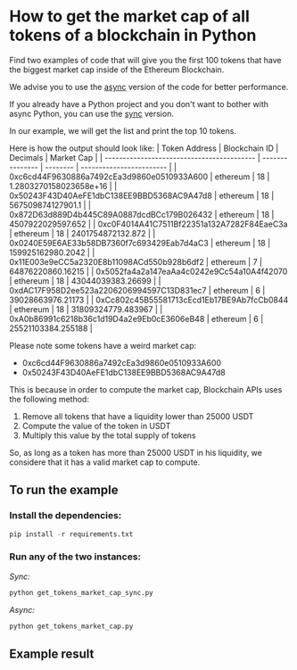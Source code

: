 # How to get the market cap of all tokens of a blockchain in Python

Find two examples of code that will give you the first 100 tokens that have the biggest
market cap inside of the Ethereum Blockchain.

We advise you to use the [async](get_tokens_market_cap.py) version of the code for
better performance.

If you already have a Python project and you don't want to bother with
async Python, you can use the [sync](get_tokens_market_cap_sync.py) version.

In our example, we will get the list and print the top 10 tokens.

Here is how the output should look like:
| Token Address                              | Blockchain ID   | Decimals | Market Cap               |
| ------------------------------------------ | --------------- | -------- | ------------------------ |
| 0xc6cd44F9630886a7492cEa3d9860e0510933A600 | ethereum        | 18       | 1.2803270158023658e+16   |
| 0x50243F43D40AeFE1dbC138EE9BBD5368AC9A47d8 | ethereum        | 18       | 567509874127901.1        |
| 0x872D63d889D4b445C89A0887dcdBCc179B026432 | ethereum        | 18       | 4507922029597.652        |
| 0xc0F4014A41C7511Bf22351a132A7282F84EaeC3a | ethereum        | 18       | 2401754872132.872        |
| 0x0240E59E6AE33b58DB7360f7c693429Eab7d4aC3 | ethereum        | 18       | 159925162980.2042        |
| 0x11E003e9eCC5a2320E8b11098ACd550b928b6df2 | ethereum        | 7        | 64876220860.16215        |
| 0x5052fa4a2a147eaAa4c0242e9Cc54a10A4f42070 | ethereum        | 18       | 43044039383.26699        |
| 0xdAC17F958D2ee523a2206206994597C13D831ec7 | ethereum        | 6        | 39028663976.21173        |
| 0xCc802c45B55581713cEcd1Eb17BE9Ab7fcCb0844 | ethereum        | 18       | 31809324779.483967       |
| 0xA0b86991c6218b36c1d19D4a2e9Eb0cE3606eB48 | ethereum        | 6        | 25521103384.255188       |

Please note some tokens have a weird market cap:
- 0xc6cd44F9630886a7492cEa3d9860e0510933A600
- 0x50243F43D40AeFE1dbC138EE9BBD5368AC9A47d8

This is because in order to compute the market cap, Blockchain APIs uses the following method:
1. Remove all tokens that have a liquidity lower than 25000 USDT
2. Compute the value of the token in USDT
3. Multiply this value by the total supply of tokens

So, as long as a token has more than 25000 USDT in his liquidity, we considere that it has a valid market
cap to compute.

## To run the example

### Install the dependencies:

```python
pip install -r requirements.txt
```

### Run any of the two instances:

_Sync:_
```bash
python get_tokens_market_cap_sync.py
```

_Async:_
```bash
python get_tokens_market_cap.py
```

## Example result


